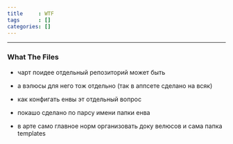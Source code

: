 ```yaml
---
title     : WTF
tags      : []
categories: []
---
```

---
### What The Files

- чарт поидее отдельный репозиторий может быть

- а вэлюсы для него тож отдельно (так в аппсете сделано на всяк)

- как конфигать енвы эт отдельный вопрос

- покашо сделано по парсу имени папки енва


- в арте само главное норм организовать доку велюсов и сама папка templates